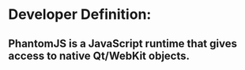 # Developer Definition:

## PhantomJS is a **JavaScript runtime** that gives access to native **Qt/WebKit** objects.
